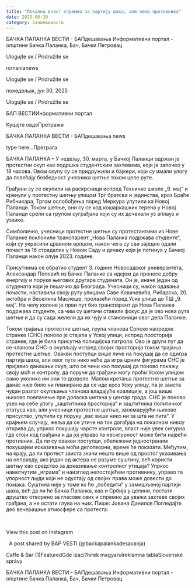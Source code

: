 ```yaml
---
title: "Локална власт спремна за партију шаха, али нема противника"
date: 2025-06-30
category: Занимљивости
---
```


БАЧКА ПАЛАНКА ВЕСТИ - БАПдешавања Информативни портал - општине Бачка Паланка, Бач, Бачки Петровац

Ulogujte se / Pridružite se

romanianews

Ulogujte se / Pridružite se

понедељак, јун 30, 2025

Ulogujte se / Pridružite se

БАП ВЕСТИИнформативни портал

Куцајте овдеПретражи

БАЧКА ПАЛАНКА ВЕСТИ - БАПдешавања news

type here...Претрага

БАЧКА ПАЛАНКА – У недељу, 30. марта, у Бачкој Паланци одржан је протестни скуп као подршка студентским захтевима, који је започео у 18 часова. Овом скупу су се придружили и бајкери, који су имали улогу да повећају безбедност учесника шетње током целе руте.

Грађани су се окупили на раскрсници испред Техничке школе „9. мај“ и кренули у протестну шетњу улицом Трг братсва и јединства, кроз Браће Рибникара, Тргом ослобођења поред Меркура упутили ка Новој Паланци. Током шетње, они су се код кошаркашких терена у Новој Паланци срели са групом суграђана који су их дочекали уз аплауз и узвикe.



Симболично, учесници протестне шетње су протестантима из Нове Паланке поклонили транспарент „Нова Паланка подржава студенте“, који су украсили црвеном врпцом, након чега су сви заједно одали почаст за 16 страдалих у Новом Саду и дечаку који је погинуо у Бачкој Паланци након олује 2023. године.


Присутнима се обратио студент 3. године Новосадског универзитета, Александар Поповић из Бачке Паланке са идејом да пренесе добру енергију и поруке његових другара студената. Он је, иначе један од студената који је пешачио до Београда.
Учесници су, након одавања почасти, наставили своју руту улицама Саве Ковачевића, Рибарска, 20. октобра и Веселина Маслеше, пролазећи поред Уске улице до ТШ „9. мај“. На челу колоне је први пут био транспарент да Нова Паланка подржава студенте, са чим су шетачи ставили фокус да је ово нова рута шетње и да су сада желели да их чују и становници овог дела Паланке.


Током трајања протестне шетње, група чланова Српске напредне странке (СНС) поново је стајала у Уској улици, испред просторија странке, где је била присутна полицијска патрола. Ово је други пут да се чланови СНС-а окупљају испред својих просторија током трајања протестне шетње.
Овакви поступци више личе на покушај да се одигра партија шаха, али овог пута нико неће да игра црним фигурама
СНС је пријавио данашњи скуп, што се чини као покушај да поново покажу своју моћ и контролу, да поруче да грађани могу проћи Уском улицом само уколико им они то дозволе. Мапом кретања протестне шетње за данас није било ни планирано да се иде кроз Уску улицу, па је заиста чудан разлог окупљања чланова владајуће коалиције, а још више њихово повлачење пре доласка шетача у центар града.
СНС је поново узео на себе улогу „заштитника просторија“ и заштитника политичког статуса кво, али учесници протестне шетње, занемарујући њихово присуство, упутили су поруку „вас више нико ни за шта не пита“. У крајњем случају, жеља да се утиче на ток догађаја на локалном нивоу открива да, упркос покушају чврсте контроле, власт није увек сигурна где стоји код грађана и да јој управо та несигурност може бити највећи противник. Да ли су овакви поступци, обележени једностраним покушајем исказивања моћи делотворни, време ће показати.
Међутим, на крају, да ли протест заиста значи нешто више од простог указивања на неправду, ако један од актера не разуме суштину, већ користи шетњу као средство за доказивање контролног утицаја?
Упркос наметнутим „играма“ и наизглед непостојећем противнику, управо та упорност људи који не одустају од својих права може довести до помака. Суштина није у томе ко ће „победити“ у замишљеној партији шаха, већ да ли ће Бачка Паланка, као и Србија у целини, постати друштво отворено за гласове свих и спремно да уважи захтеве својих грађана, а не остати глува на њих.
Пише: Јована Данилов
Погледајте део вечерашње атмосфере са протеста: 


 










View this post on Instagram






















 
A post shared by BAP VESTI (@backapalankadesavanja)

Caffe & Bar (1)FeaturedGde izaći?hírek magyarulreklamna tablaSlovenské správy

БАЧКА ПАЛАНКА ВЕСТИ - БАПдешавања Информативни портал - општине Бачка Паланка, Бач, Бачки Петровац
